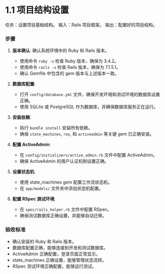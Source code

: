 # 1.1 项目结构设置

任务：设置项目基础结构。
输入：Rails 项目框架。
输出：配置好的项目结构。

### 步骤
1. **版本确认**: 确认系统环境中的 Ruby 和 Rails 版本。
   - 使用命令 `ruby -v` 检查 Ruby 版本，确保为 3.4.2。
   - 使用命令 `rails -v` 检查 Rails 版本，确保为 7.1.5.1。
   - 确认 Gemfile 中包含的 gem 版本与上述版本一致。

2. **数据库配置**:
   - 打开 `config/database.yml` 文件，确保开发环境和测试环境的数据库设置正确。
   - 使用 SQLite 或 PostgreSQL 作为数据库，并确保数据库服务正在运行。

3. **安装依赖**:
   - 执行 `bundle install` 安装所有依赖。
   - 确保 `state_machines`, `roo`, 和 `activeadmin` 等关键 gem 已正确安装。

4. **配置 ActiveAdmin**:
   - 在 `config/initializers/active_admin.rb` 文件中配置 ActiveAdmin。
   - 确保 ActiveAdmin 的用户认证机制设置正确。

5. **设置状态机**:
   - 使用 state_machines gem 配置工作流状态机。
   - 在 `app/models/` 文件夹中添加状态机配置。

6. **配置 RSpec 测试环境**:
   - 在 `spec/rails_helper.rb` 文件中配置 RSpec。
   - 确保测试数据库正确设置，并能够自动迁移。

### 验收标准
- 确认安装的 Ruby 和 Rails 版本。
- 数据库配置正确，能够连接到开发和测试数据库。
- ActiveAdmin 正确配置，登录页面正常显示。
- state_machines 正确设置，能够管理状态流转。
- RSpec 测试环境正确配置，能够运行测试。
